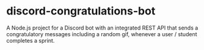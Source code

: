 # discord-congratulations-bot
A Node.js project for a Discord bot with an integrated REST API that sends a congratulatory messages including a random gif, whenever a user / student completes a sprint.
